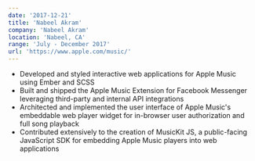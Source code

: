 ```yaml
---
date: '2017-12-21'
title: 'Nabeel Akram'
company: 'Nabeel Akram'
location: 'Nabeel, CA'
range: 'July - December 2017'
url: 'https://www.apple.com/music/'
---
```


- Developed and styled interactive web applications for Apple Music using Ember and SCSS
- Built and shipped the Apple Music Extension for Facebook Messenger leveraging third-party and internal API integrations
- Architected and implemented the user interface of Apple Music's embeddable web player widget for in-browser user authorization and full song playback
- Contributed extensively to the creation of MusicKit JS, a public-facing JavaScript SDK for embedding Apple Music players into web applications
